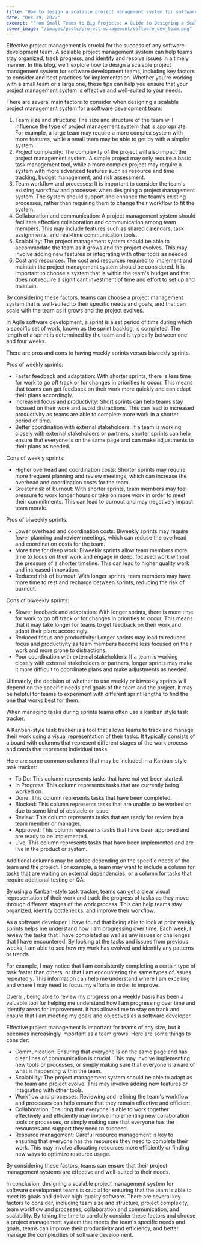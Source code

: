 ```yaml
---
title: "How to design a scalable project management system for software development teams"
date: "Dec 29, 2022"
excerpt: "From Small Teams to Big Projects: A Guide to Designing a Scalable Project Management System"
cover_image: "/images/posts/project-management/software_dev_team.png"
---
```


Effective project management is crucial for the success of any software development team. A scalable project management system can help teams stay organized, track progress, and identify and resolve issues in a timely manner. In this blog, we'll explore how to design a scalable project management system for software development teams, including key factors to consider and best practices for implementation. Whether you're working with a small team or a large one, these tips can help you ensure that your project management system is effective and well-suited to your needs.

There are several main factors to consider when designing a scalable project management system for a software development team:

1. Team size and structure: The size and structure of the team will influence the type of project management system that is appropriate. For example, a large team may require a more complex system with more features, while a small team may be able to get by with a simpler system.
2. Project complexity: The complexity of the project will also impact the project management system. A simple project may only require a basic task management tool, while a more complex project may require a system with more advanced features such as resource and time tracking, budget management, and risk assessment.
3. Team workflow and processes: It is important to consider the team's existing workflow and processes when designing a project management system. The system should support and enhance the team's existing processes, rather than requiring them to change their workflow to fit the system.
4. Collaboration and communication: A project management system should facilitate effective collaboration and communication among team members. This may include features such as shared calendars, task assignments, and real-time communication tools.
5. Scalability: The project management system should be able to accommodate the team as it grows and the project evolves. This may involve adding new features or integrating with other tools as needed.
6. Cost and resources: The cost and resources required to implement and maintain the project management system should be considered. It is important to choose a system that is within the team's budget and that does not require a significant investment of time and effort to set up and maintain.

By considering these factors, teams can choose a project management system that is well-suited to their specific needs and goals, and that can scale with the team as it grows and the project evolves.

In Agile software development, a sprint is a set period of time during which a specific set of work, known as the sprint backlog, is completed. The length of a sprint is determined by the team and is typically between one and four weeks.

There are pros and cons to having weekly sprints versus biweekly sprints.

Pros of weekly sprints:

- Faster feedback and adaptation: With shorter sprints, there is less time for work to go off track or for changes in priorities to occur. This means that teams can get feedback on their work more quickly and can adapt their plans accordingly.
- Increased focus and productivity: Short sprints can help teams stay focused on their work and avoid distractions. This can lead to increased productivity as teams are able to complete more work in a shorter period of time.
- Better coordination with external stakeholders: If a team is working closely with external stakeholders or partners, shorter sprints can help ensure that everyone is on the same page and can make adjustments to their plans as needed.

Cons of weekly sprints:

- Higher overhead and coordination costs: Shorter sprints may require more frequent planning and review meetings, which can increase the overhead and coordination costs for the team.
- Greater risk of burnout: With shorter sprints, team members may feel pressure to work longer hours or take on more work in order to meet their commitments. This can lead to burnout and may negatively impact team morale.

Pros of biweekly sprints:

- Lower overhead and coordination costs: Biweekly sprints may require fewer planning and review meetings, which can reduce the overhead and coordination costs for the team.
- More time for deep work: Biweekly sprints allow team members more time to focus on their work and engage in deep, focused work without the pressure of a shorter timeline. This can lead to higher quality work and increased innovation.
- Reduced risk of burnout: With longer sprints, team members may have more time to rest and recharge between sprints, reducing the risk of burnout.

Cons of biweekly sprints:

- Slower feedback and adaptation: With longer sprints, there is more time for work to go off track or for changes in priorities to occur. This means that it may take longer for teams to get feedback on their work and adapt their plans accordingly.
- Reduced focus and productivity: Longer sprints may lead to reduced focus and productivity as team members become less focused on their work and more prone to distractions.
- Poor coordination with external stakeholders: If a team is working closely with external stakeholders or partners, longer sprints may make it more difficult to coordinate plans and make adjustments as needed.

Ultimately, the decision of whether to use weekly or biweekly sprints will depend on the specific needs and goals of the team and the project. It may be helpful for teams to experiment with different sprint lengths to find the one that works best for them.

When managing tasks during sprints teams often use a kanban style task tracker.

A Kanban-style task tracker is a tool that allows teams to track and manage their work using a visual representation of their tasks. It typically consists of a board with columns that represent different stages of the work process and cards that represent individual tasks.

Here are some common columns that may be included in a Kanban-style task tracker:

- To Do: This column represents tasks that have not yet been started.
- In Progress: This column represents tasks that are currently being worked on.
- Done: This column represents tasks that have been completed.
- Blocked: This column represents tasks that are unable to be worked on due to some kind of obstacle or issue.
- Review: This column represents tasks that are ready for review by a team member or manager.
- Approved: This column represents tasks that have been approved and are ready to be implemented.
- Live: This column represents tasks that have been implemented and are live in the product or system.

Additional columns may be added depending on the specific needs of the team and the project. For example, a team may want to include a column for tasks that are waiting on external dependencies, or a column for tasks that require additional testing or QA.

By using a Kanban-style task tracker, teams can get a clear visual representation of their work and track the progress of tasks as they move through different stages of the work process. This can help teams stay organized, identify bottlenecks, and improve their workflow.

As a software developer, I have found that being able to look at prior weekly sprints helps me understand how I am progressing over time. Each week, I review the tasks that I have completed as well as any issues or challenges that I have encountered. By looking at the tasks and issues from previous weeks, I am able to see how my work has evolved and identify any patterns or trends.

For example, I may notice that I am consistently completing a certain type of task faster than others, or that I am encountering the same types of issues repeatedly. This information can help me understand where I am excelling and where I may need to focus my efforts in order to improve.

Overall, being able to review my progress on a weekly basis has been a valuable tool for helping me understand how I am progressing over time and identify areas for improvement. It has allowed me to stay on track and ensure that I am meeting my goals and objectives as a software developer.

Effective project management is important for teams of any size, but it becomes increasingly important as a team grows. Here are some things to consider:

- Communication: Ensuring that everyone is on the same page and has clear lines of communication is crucial. This may involve implementing new tools or processes, or simply making sure that everyone is aware of what is happening within the team.
- Scalability: The project management system should be able to adapt as the team and project evolve. This may involve adding new features or integrating with other tools.
- Workflow and processes: Reviewing and refining the team's workflow and processes can help ensure that they remain effective and efficient.
- Collaboration: Ensuring that everyone is able to work together effectively and efficiently may involve implementing new collaboration tools or processes, or simply making sure that everyone has the resources and support they need to succeed.
- Resource management: Careful resource management is key to ensuring that everyone has the resources they need to complete their work. This may involve allocating resources more efficiently or finding new ways to optimize resource usage.

By considering these factors, teams can ensure that their project management systems are effective and well-suited to their needs.

In conclusion, designing a scalable project management system for software development teams is crucial for ensuring that the team is able to meet its goals and deliver high-quality software. There are several key factors to consider, including team size and structure, project complexity, team workflow and processes, collaboration and communication, and scalability. By taking the time to carefully consider these factors and choose a project management system that meets the team's specific needs and goals, teams can improve their productivity and efficiency, and better manage the complexities of software development.
